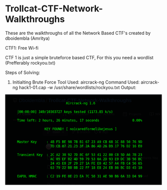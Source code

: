 # Trollcat-CTF-Network-Walkthroughs
These are the walkthroughs of all the Network Based CTF's created by dboidembla (Amritya)

CTF1: Free Wi-fi

CTF 1 is just a simple bruteforce based CTF, For this you need a wordlist (Prefferably rockyou.txt) 

Steps of Solving:
1. Initialting Brute Force
	Tool Used: aircrack-ng
	Command Used: aircrack-ng hack1-01.cap -w /usr/share/wordlists/rockyou.txt 
Output:
	
  
  ![](CTF_Walkthrough/CTF1.png)
